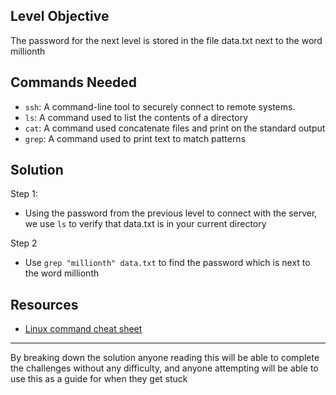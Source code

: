 ## **Level Objective**

The password for the next level is stored in the file data.txt next to the word millionth

## **Commands Needed**

- `ssh`: A command-line tool to securely connect to remote systems.
- `ls`: A command used to list the contents of a directory
- `cat`: A command used concatenate files and print on the standard output
- `grep`: A command used to print text to match patterns
## **Solution**

Step 1:
- Using the password from the previous level to connect with the server, we use `ls` to verify that data.txt is in your current directory

Step 2
- Use `grep "millionth" data.txt` to find the password which is next to the word millionth


## **Resources**
- [Linux command cheat sheet](https://www.geeksforgeeks.org/linux-commands-cheat-sheet/)

***

By breaking down the solution anyone reading this will be able to complete the challenges without any difficulty, and anyone attempting will be able to use this as a guide for when they get stuck 